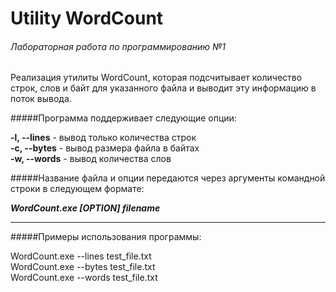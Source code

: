 # Utility WordCount
###### Лабораторная работа по программированию №1

Реализация утилиты WordCount, которая подсчитывает количество строк, слов и байт для указанного файла и выводит эту информацию в поток вывода.

#####Программа поддерживает следующие опции:

__-l, --lines__ - вывод только количества строк  
__-c, --bytes__ - вывод размера файла в байтах  
__-w, --words__ - вывод количества слов  

#####Название файла и опции передаются через аргументы командной строки в следующем формате:

___WordCount.exe [OPTION] filename___

-------
#####Примеры использования программы:

WordCount.exe --lines test_file.txt  
WordCount.exe --bytes test_file.txt  
WordCount.exe --words test_file.txt